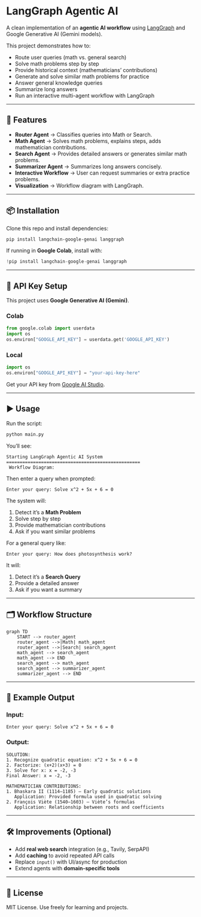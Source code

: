 # LangGraph Agentic AI

A clean implementation of an **agentic AI workflow** using [LangGraph](https://github.com/langchain-ai/langgraph) and Google Generative AI (Gemini models).

This project demonstrates how to:
- Route user queries (math vs. general search)
- Solve math problems step by step
- Provide historical context (mathematicians’ contributions)
- Generate and solve similar math problems for practice
- Answer general knowledge queries
- Summarize long answers
- Run an interactive multi-agent workflow with LangGraph

---

## 🚀 Features
- **Router Agent** → Classifies queries into Math or Search.
- **Math Agent** → Solves math problems, explains steps, adds mathematician contributions.
- **Search Agent** → Provides detailed answers or generates similar math problems.
- **Summarizer Agent** → Summarizes long answers concisely.
- **Interactive Workflow** → User can request summaries or extra practice problems.
- **Visualization** → Workflow diagram with LangGraph.

---

## 📦 Installation

Clone this repo and install dependencies:

```bash
pip install langchain-google-genai langgraph
```

If running in **Google Colab**, install with:

```python
!pip install langchain-google-genai langgraph
```

---

## 🔑 API Key Setup

This project uses **Google Generative AI (Gemini)**.

### Colab
```python
from google.colab import userdata
import os
os.environ["GOOGLE_API_KEY"] = userdata.get('GOOGLE_API_KEY')
```

### Local
```python
import os
os.environ["GOOGLE_API_KEY"] = "your-api-key-here"
```

Get your API key from [Google AI Studio](https://aistudio.google.com/).

---

## ▶️ Usage

Run the script:

```bash
python main.py
```

You’ll see:
```
Starting LangGraph Agentic AI System
==================================================
 Workflow Diagram:
```

Then enter a query when prompted:
```
Enter your query: Solve x^2 + 5x + 6 = 0
```

The system will:
1. Detect it’s a **Math Problem**
2. Solve step by step
3. Provide mathematician contributions
4. Ask if you want similar problems

For a general query like:
```
Enter your query: How does photosynthesis work?
```
It will:
1. Detect it’s a **Search Query**
2. Provide a detailed answer
3. Ask if you want a summary

---

## 🗂 Workflow Structure

```mermaid
graph TD
    START --> router_agent
    router_agent -->|Math| math_agent
    router_agent -->|Search| search_agent
    math_agent --> search_agent
    math_agent --> END
    search_agent --> math_agent
    search_agent --> summarizer_agent
    summarizer_agent --> END
```

---

## 📖 Example Output

### Input:
```
Enter your query: Solve x^2 + 5x + 6 = 0
```

### Output:
```
SOLUTION:
1. Recognize quadratic equation: x^2 + 5x + 6 = 0
2. Factorize: (x+2)(x+3) = 0
3. Solve for x: x = -2, -3
Final Answer: x = -2, -3

MATHEMATICIAN CONTRIBUTIONS:
1. Bhaskara II (1114–1185) – Early quadratic solutions
   Application: Provided formula used in quadratic solving
2. François Viète (1540–1603) – Viète’s formulas
   Application: Relationship between roots and coefficients
```

---

## 🛠 Improvements (Optional)
- Add **real web search** integration (e.g., Tavily, SerpAPI)
- Add **caching** to avoid repeated API calls
- Replace `input()` with UI/async for production
- Extend agents with **domain-specific tools**

---

## 📜 License
MIT License. Use freely for learning and projects.
